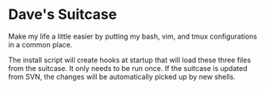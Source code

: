 Dave's Suitcase
===============

Make my life a little easier by putting my bash, vim, and tmux configurations in a common place.

The install script will create hooks at startup that will load these three files from the suitcase.  It only needs to be run once.  If the suitcase is updated from SVN, the changes will be automatically picked up by new shells.
